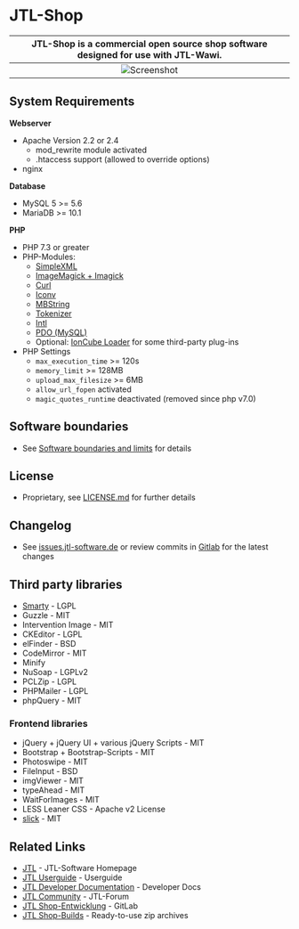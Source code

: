 # JTL-Shop

|**JTL-Shop** is a commercial open source shop software designed for use with JTL-Wawi. |
|:-----------------:|
| ![Screenshot](https://images.jtl-software.de/shop4/shop_release_showcase.png "JTL-Shop") |

## System Requirements

**Webserver**
* Apache Version 2.2 or 2.4
	* mod_rewrite module activated
	* .htaccess support (allowed to override options)
* nginx
  
**Database** 
* MySQL 5 >= 5.6
* MariaDB >= 10.1

**PHP**
* PHP 7.3 or greater
* PHP-Modules: 
	* [SimpleXML](https://php.net/manual/en/book.simplexml.php)
	* [ImageMagick + Imagick](https://php.net/manual/en/book.imagick.php)
	* [Curl](https://php.net/manual/en/book.curl.php)
	* [Iconv](https://php.net/manual/en/book.iconv.php)
	* [MBString](https://php.net/manual/en/book.mbstring.php)
	* [Tokenizer](https://php.net/manual/en/book.tokenizer.php)
	* [Intl](https://www.php.net/manual/de/book.intl.php)
	* [PDO (MySQL)](https://php.net/manual/en/book.pdo.php)
	* Optional: [IonCube Loader](https://www.ioncube.com/loaders.php) for some third-party plug-ins
* PHP Settings
	* `max_execution_time` >= 120s
	* `memory_limit` >= 128MB
	* `upload_max_filesize` >= 6MB
	* `allow_url_fopen` activated
	* `magic_quotes_runtime` deactivated (removed since php v7.0)

## Software boundaries
* See [Software boundaries and limits](https://jtl-url.de/limits) for details

## License 
* Proprietary, see [LICENSE.md](LICENSE.md) for further details

## Changelog
* See [issues.jtl-software.de](https://issues.jtl-software.de/issues?project=JTL-Shop) or review commits in [Gitlab](https://gitlab.jtl-software.de/jtlshop/shop4/) for the latest changes

## Third party libraries
* [Smarty](https://www.smarty.net/) - LGPL
* Guzzle - MIT
* Intervention Image - MIT
* CKEditor - LGPL
* elFinder - BSD
* CodeMirror - MIT
* Minify
* NuSoap - LGPLv2
* PCLZip - LGPL
* PHPMailer - LGPL
* phpQuery - MIT

### Frontend libraries
* jQuery + jQuery UI + various jQuery Scripts - MIT
* Bootstrap + Bootstrap-Scripts - MIT
* Photoswipe - MIT
* FileInput - BSD
* imgViewer - MIT
* typeAhead - MIT
* WaitForImages - MIT
* LESS Leaner CSS - Apache v2 License
* [slick](https://github.com/kenwheeler/slick/) - MIT

## Related Links

* [JTL](https://www.jtl-software.de/) - JTL-Software Homepage
* [JTL Userguide](https://guide.jtl-software.de/) - Userguide
* [JTL Developer Documentation](http://docs.jtl-shop.de/) - Developer Docs
* [JTL Community](https://forum.jtl-software.de/) - JTL-Forum 
* [JTL Shop-Entwicklung](https://gitlab.jtl-software.de/jtlshop/shop4/) - GitLab 
* [JTL Shop-Builds](https://build.jtl-shop.de/) - Ready-to-use zip archives 
